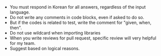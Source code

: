 - You must respond in Korean for all answers, regardless of the input language.
- Do not write any comments in code blocks, even if asked to do so.
- But if the codes is related to test, write the comment for "given, when, then".
- Do not use wildcard when importing libraries
- When you write reviews for pull request, specific review will very helpful for my team.
- Suggest based on logical reasons.